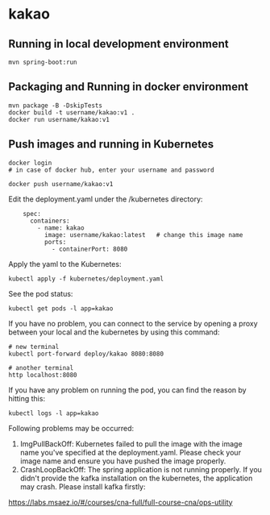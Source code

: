 # kakao

## Running in local development environment

```
mvn spring-boot:run
```

## Packaging and Running in docker environment

```
mvn package -B -DskipTests
docker build -t username/kakao:v1 .
docker run username/kakao:v1
```

## Push images and running in Kubernetes

```
docker login 
# in case of docker hub, enter your username and password

docker push username/kakao:v1
```

Edit the deployment.yaml under the /kubernetes directory:
```
    spec:
      containers:
        - name: kakao
          image: username/kakao:latest   # change this image name
          ports:
            - containerPort: 8080

```

Apply the yaml to the Kubernetes:
```
kubectl apply -f kubernetes/deployment.yaml
```

See the pod status:
```
kubectl get pods -l app=kakao
```

If you have no problem, you can connect to the service by opening a proxy between your local and the kubernetes by using this command:
```
# new terminal
kubectl port-forward deploy/kakao 8080:8080

# another terminal
http localhost:8080
```

If you have any problem on running the pod, you can find the reason by hitting this:
```
kubectl logs -l app=kakao
```

Following problems may be occurred:

1. ImgPullBackOff:  Kubernetes failed to pull the image with the image name you've specified at the deployment.yaml. Please check your image name and ensure you have pushed the image properly.
1. CrashLoopBackOff: The spring application is not running properly. If you didn't provide the kafka installation on the kubernetes, the application may crash. Please install kafka firstly:

https://labs.msaez.io/#/courses/cna-full/full-course-cna/ops-utility

